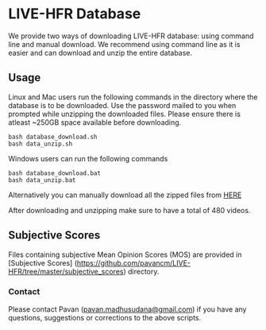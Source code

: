 # LIVE-HFR Database
We provide two ways of downloading LIVE-HFR database: using command line and manual download. We recommend using command line as it is easier and can download and unzip the entire database.

## Usage
Linux and Mac users run the following commands in the directory where the database is to be downloaded. Use the password mailed to you when prompted while unzipping the downloaded files. Please ensure there is atleast ~250GB space available before downloading.
```
bash database_download.sh
bash data_unzip.sh
```
Windows users can run the following commands
```
bash database_download.bat
bash data_unzip.bat
```
Alternatively you can manually download all the zipped files from [HERE](https://utexas.box.com/s/0musrqhgpee75m1d3c23gb3usmhv67tr)

After downloading and unzipping make sure to have a total of 480 videos.

## Subjective Scores
Files containing subjective Mean Opinion Scores (MOS) are provided in [Subjective Scores] (https://github.com/pavancm/LIVE-HFR/tree/master/subjective_scores) directory.

### Contact
Please contact Pavan (pavan.madhusudana@gmail.com) if you have any questions, suggestions or corrections to the above scripts.

